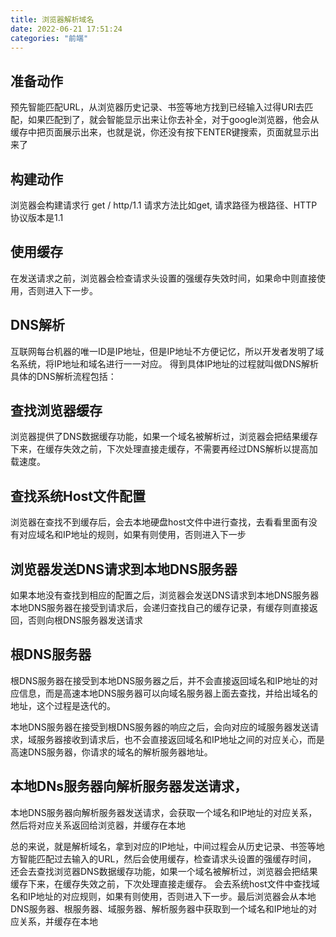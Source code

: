 ```yaml
---
title: 浏览器解析域名
date: 2022-06-21 17:51:24
categories: "前端"
---
```


## 准备动作
预先智能匹配URL，从浏览器历史记录、书签等地方找到已经输入过得URl去匹配，如果匹配到了，就会智能显示出来让你去补全，对于google浏览器，他会从缓存中把页面展示出来，也就是说，你还没有按下ENTER键搜索，页面就显示出来了
## 构建动作
浏览器会构建请求行
get / http/1.1
请求方法比如get, 请求路径为根路径、HTTP协议版本是1.1
## 使用缓存
在发送请求之前，浏览器会检查请求头设置的强缓存失效时间，如果命中则直接使用，否则进入下一步。
<!-- more -->
## DNS解析
互联网每台机器的唯一ID是IP地址，但是IP地址不方便记忆，所以开发者发明了域名系统，将IP地址和域名进行一一对应。
得到具体IP地址的过程就叫做DNS解析
具体的DNS解析流程包括：
## 查找浏览器缓存
浏览器提供了DNS数据缓存功能，如果一个域名被解析过，浏览器会把结果缓存下来，在缓存失效之前，下次处理直接走缓存，不需要再经过DNS解析以提高加载速度。

## 查找系统Host文件配置
浏览器在查找不到缓存后，会去本地硬盘host文件中进行查找，去看看里面有没有对应域名和IP地址的规则，如果有则使用，否则进入下一步

## 浏览器发送DNS请求到本地DNS服务器
如果本地没有查找到相应的配置之后，浏览器会发送DNS请求到本地DNS服务器
本地DNS服务器在接受到请求后，会递归查找自己的缓存记录，有缓存则直接返回，否则向根DNS服务器发送请求

## 根DNS服务器
根DNS服务器在接受到本地DNS服务器之后，并不会直接返回域名和IP地址的对应信息，而是高速本地DNS服务器可以向域名服务器上面去查找，并给出域名的地址，这个过程是迭代的。

本地DNS服务器在接受到根DNS服务器的响应之后，会向对应的域服务器发送请求，域服务器接收到请求后，也不会直接返回域名和IP地址之间的对应关心，而是高速DNS服务器，你请求的域名的解析服务器地址。   
## 本地DNs服务器向解析服务器发送请求，
本地DNS服务器向解析服务器发送请求，会获取一个域名和IP地址的对应关系，然后将对应关系返回给浏览器，并缓存在本地

总的来说，就是解析域名，拿到对应的IP地址，中间过程会从历史记录、书签等地方智能匹配过去输入的URL，然后会使用缓存，检查请求头设置的强缓存时间，
还会去查找浏览器DNS数据缓存功能，如果一个域名被解析过，浏览器会把结果缓存下来，在缓存失效之前，下次处理直接走缓存。
会去系统host文件中查找域名和IP地址的对应规则，如果有则使用，否则进入下一步。最后浏览器会从本地DNS服务器、根服务器、域服务器、解析服务器中获取到一个域名和IP地址的对应关系，并缓存在本地